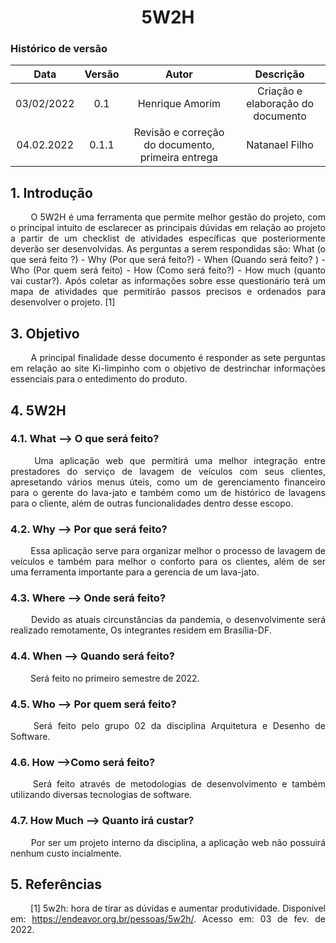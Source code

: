 # <center> 5W2H

### Histórico de versão
| Data | Versão | Autor | Descrição |
| :-:|:-:|:-:|:-: |
| 03/02/2022| 0.1 | Henrique Amorim | Criação e elaboração do documento |
| 04.02.2022 | 0.1.1 | Revisão e correção do documento, primeira entrega | Natanael Filho |



## 1. Introdução

<p align="justify">&emsp;&emsp;
  O 5W2H é uma ferramenta que permite melhor gestão do projeto, com o principal intuito de esclarecer as principais dúvidas em relação ao projeto a partir de um checklist de atividades específicas que posteriormente deverão ser desenvolvidas. As perguntas a serem respondidas são: What (o que será feito ?) - Why (Por que será feito?) - When (Quando será feito? ) - Who (Por quem será feito) - How (Como será feito?) - How much (quanto vai custar?). Após coletar as informações sobre esse questionário terá um mapa de atividades que permitirão passos precisos e ordenados para desenvolver o projeto. [1]
</p>

## 3. Objetivo
<p align="justify">&emsp;&emsp;
  A principal finalidade desse documento é responder as sete perguntas em relação ao site Ki-limpinho com o objetivo de destrinchar informações essenciais para o entedimento do produto.
</p>


## 4. 5W2H

### 4.1. What --> O que será feito?

<p align="justify">&emsp;&emsp;
  Uma aplicação web que permitirá uma melhor integração entre prestadores do serviço de lavagem de veículos com seus clientes, apresetando vários menus úteis, como um de gerenciamento financeiro para o gerente do lava-jato e também como um de histórico de lavagens para o cliente, além de outras funcionalidades dentro desse escopo.
</p>

###  4.2. Why --> Por que será feito?
<p align="justify">&emsp;&emsp;
Essa aplicação serve para organizar melhor o processo de lavagem de veículos e também para melhor o conforto para os clientes, além de ser uma ferramenta importante para a gerencia de um lava-jato.
</p>

### 4.3. Where --> Onde será feito?
<p align="justify">&emsp;&emsp;
  Devido as atuais circunstâncias da pandemia, o desenvolvimente será realizado remotamente, Os integrantes residem em Brasília-DF.
</p>

### 4.4. When --> Quando será feito?
<p align="justify">&emsp;&emsp;
  Será feito no primeiro semestre de 2022.
</p>


### 4.5. Who --> Por quem será feito?
<p align="justify">&emsp;&emsp;
  Será feito pelo grupo 02 da disciplina Arquitetura e Desenho de Software.
</p>

### 4.6. How -->Como será feito?
<p align="justify">&emsp;&emsp;
  Será feito através de metodologias de desenvolvimento e também utilizando diversas tecnologias de software.
</p>


### 4.7. How Much --> Quanto irá custar?
<p align="justify">&emsp;&emsp;
    Por ser um projeto interno da disciplina, a aplicação web não possuirá nenhum custo incialmente.
</p>


## 5. Referências
<p align="justify">&emsp;&emsp; [1] 5w2h: hora de tirar as dúvidas e aumentar produtividade. Disponível em: <a href="https://endeavor.org.br/pessoas/5w2h/" target="_blanck">https://endeavor.org.br/pessoas/5w2h/</a>. Acesso em: 03 de fev. de 2022.</p>